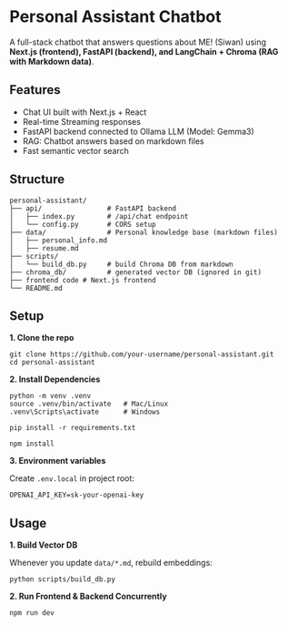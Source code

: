 # Personal Assistant Chatbot
A full-stack chatbot that answers questions about ME! (Siwan) using **Next.js (frontend), FastAPI (backend), and LangChain + Chroma (RAG with Markdown data)**.

## Features
* Chat UI built with Next.js + React
* Real-time Streaming responses
* FastAPI backend connected to Ollama LLM (Model: Gemma3)
* RAG: Chatbot answers based on markdown files 
* Fast semantic vector search

## Structure
```
personal-assistant/
├── api/                # FastAPI backend
│   ├── index.py        # /api/chat endpoint
│   └── config.py       # CORS setup
├── data/               # Personal knowledge base (markdown files)
│   ├── personal_info.md
│   ├── resume.md
├── scripts/
│   └── build_db.py     # build Chroma DB from markdown
├── chroma_db/          # generated vector DB (ignored in git)
├── frontend code # Next.js frontend
└── README.md
```

## Setup
**1. Clone the repo**

```
git clone https://github.com/your-username/personal-assistant.git
cd personal-assistant
```

**2. Install Dependencies**

```
python -m venv .venv
source .venv/bin/activate   # Mac/Linux
.venv\Scripts\activate      # Windows

pip install -r requirements.txt
```

```
npm install
```

**3. Environment variables**

Create `.env.local` in project root:

```
OPENAI_API_KEY=sk-your-openai-key
```

## Usage
**1. Build Vector DB**

Whenever you update `data/*.md`, rebuild embeddings:
```
python scripts/build_db.py
```
**2. Run Frontend & Backend Concurrently**
```
npm run dev
```
